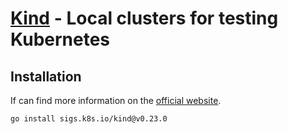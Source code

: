# [Kind](https://github.com/kubernetes-sigs/kind) - Local clusters for testing Kubernetes

## Installation

If can find more information on the [official website](https://kind.sigs.k8s.io/docs/user/quick-start#installation).

```bash
go install sigs.k8s.io/kind@v0.23.0
```
